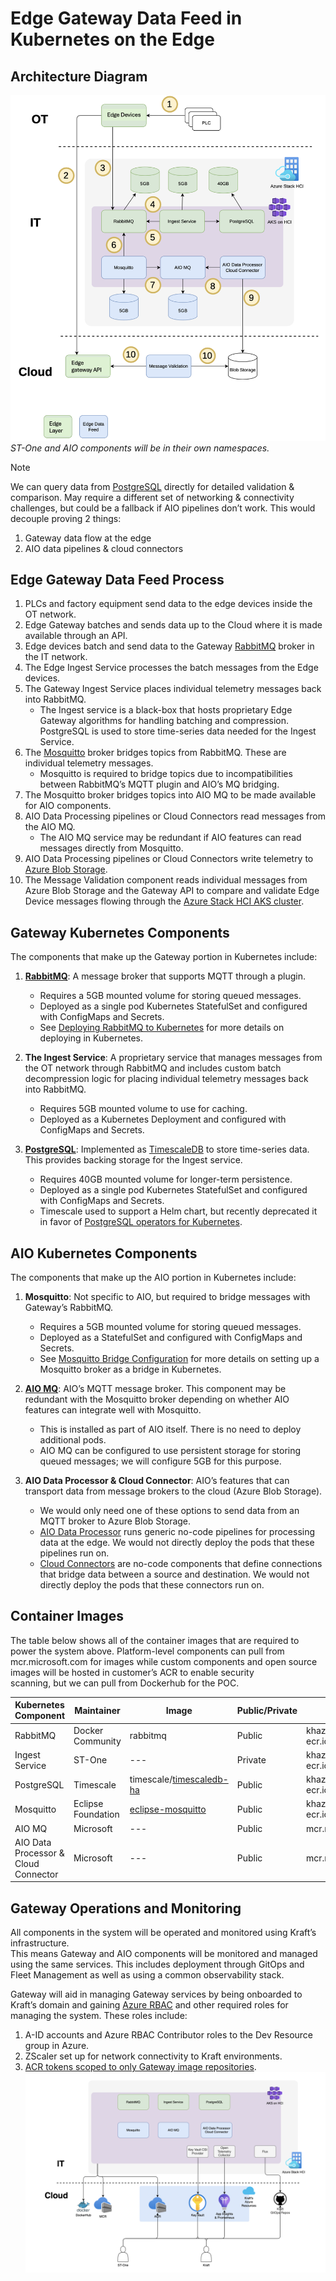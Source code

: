 # Edge Gateway Data Feed in Kubernetes on the Edge

## Architecture Diagram

![Decision architecture](Decision_architedcture.png) 
*ST-One and AIO components will be in their own namespaces.*

> [!NOTE] 
> We can query data from [PostgreSQL](https://www.postgresql.org/) directly for detailed validation & comparison. May require a different set of networking & connectivity challenges, but could be a fallback if AIO pipelines don’t work.
> This would decouple proving 2 things:  
> 1. Gateway data flow at the edge  
> 2. AIO data pipelines & cloud connectors  

## Edge Gateway Data Feed Process

1. PLCs and factory equipment send data to the edge devices inside the OT network.  
2. Edge Gateway batches and sends data up to the Cloud where it is made available through an API.  
3. Edge devices batch and send data to the Gateway [RabbitMQ](https://www.rabbitmq.com/) broker in the IT network.  
4. The Edge Ingest Service processes the batch messages from the Edge devices.  
5. The Gateway Ingest Service places individual telemetry messages back into RabbitMQ.  
   - The Ingest service is a black-box that hosts proprietary Edge Gateway algorithms for handling batching and compression. PostgreSQL is used to store time-series data needed for the Ingest Service.  
6. The [Mosquitto](https://mosquitto.org/) broker bridges topics from RabbitMQ. These are individual telemetry messages.  
   - Mosquitto is required to bridge topics due to incompatibilities between RabbitMQ’s MQTT plugin and AIO’s MQ bridging.  
7. The Mosquitto broker bridges topics into AIO MQ to be made available for AIO components.  
8. AIO Data Processing pipelines or Cloud Connectors read messages from the AIO MQ.  
   - The AIO MQ service may be redundant if AIO features can read messages directly from Mosquitto.  
9. AIO Data Processing pipelines or Cloud Connectors write telemetry to [Azure Blob Storage](https://learn.microsoft.com/en-us/azure/storage/blobs/).  
10. The Message Validation component reads individual messages from Azure Blob Storage and the Gateway API to compare and validate Edge Device messages flowing through the [Azure Stack HCI AKS cluster](https://learn.microsoft.com/en-us/azure/azure-stack/hci/).  

## Gateway Kubernetes Components

The components that make up the Gateway portion in Kubernetes include:

1. **[RabbitMQ](https://learn.microsoft.com/en-us/azure/architecture/example-scenario/messaging/rabbitmq-overview)**: A message broker that supports MQTT through a plugin.  
   - Requires a 5GB mounted volume for storing queued messages.  
   - Deployed as a single pod Kubernetes StatefulSet and configured with ConfigMaps and Secrets.  
   - See [Deploying RabbitMQ to Kubernetes](https://www.rabbitmq.com/blog/2020/08/10/deploying-rabbitmq-to-kubernetes-whats-involved) for more details on deploying in Kubernetes.

2. **The Ingest Service**: A proprietary service that manages messages from the OT network through RabbitMQ and includes custom batch decompression logic for placing individual telemetry messages back into RabbitMQ.  
   - Requires 5GB mounted volume to use for caching.  
   - Deployed as a Kubernetes Deployment and configured with ConfigMaps and Secrets.

3. **[PostgreSQL](https://learn.microsoft.com/en-us/azure/postgresql/)**: Implemented as [TimescaleDB](https://www.timescale.com/) to store time-series data. This provides backing storage for the Ingest service.  
   - Requires 40GB mounted volume for longer-term persistence.  
   - Deployed as a single pod Kubernetes StatefulSet and configured with ConfigMaps and Secrets.  
   - Timescale used to support a Helm chart, but recently deprecated it in favor of [PostgreSQL operators for Kubernetes](https://learn.microsoft.com/en-us/azure/azure-arc/data/azure-arc-enabled-postgresql-hyperscale).  

## AIO Kubernetes Components

The components that make up the AIO portion in Kubernetes include:

1. **Mosquitto**: Not specific to AIO, but required to bridge messages with Gateway’s RabbitMQ.  
   - Requires a 5GB mounted volume for storing queued messages.  
   - Deployed as a StatefulSet and configured with ConfigMaps and Secrets.  
   - See [Mosquitto Bridge Configuration](https://mosquitto.org/man/mosquitto-8.html) for more details on setting up a Mosquitto broker as a bridge in Kubernetes.

2. **[AIO MQ](https://learn.microsoft.com/en-us/azure/iot-hub/iot-hub-mqtt-support)**: AIO’s MQTT message broker. This component may be redundant with the Mosquitto broker depending on whether AIO features can integrate well with Mosquitto.  
   - This is installed as part of AIO itself. There is no need to deploy additional pods.  
   - AIO MQ can be configured to use persistent storage for storing queued messages; we will configure 5GB for this purpose.

3. **AIO Data Processor & Cloud Connector**: AIO’s features that can transport data from message brokers to the cloud (Azure Blob Storage).  
   - We would only need one of these options to send data from an MQTT broker to Azure Blob Storage.  
   - [AIO Data Processor](https://learn.microsoft.com/en-us/azure/iot-operations/connect-to-cloud/overview-dataflow) runs generic no-code pipelines for processing data at the edge. We would not directly deploy the pods that these pipelines run on.  
   - [Cloud Connectors](https://learn.microsoft.com/en-us/azure/iot-operations/connect-to-cloud/howto-create-dataflow?tabs=portal#configure-to-send-data-to-azure-data-lake-storage-gen2-using-sas-token) are no-code components that define connections that bridge data between a source and destination. We would not directly deploy the pods that these connectors run on.

## Container Images

The table below shows all of the container images that are required to power the system above. Platform-level components can pull from  
mcr.microsoft.com  for images while custom components and open source images will be hosted in customer’s ACR to enable security  
scanning, but we can pull from Dockerhub for the POC.   

| Kubernetes Component                       | Maintainer           | Image                         | Public/Private | Container Registry                                 |
|-------------------------------------------|----------------------|--------------------------------|----------------|----------------------------------------------------|
| RabbitMQ                                  | Docker Community     | rabbitmq                      | Public         | khazeus2controltowecacr001.azur<br>ecr.io          |
| Ingest Service                            | ST-One              | ---                           | Private        | khazeus2controltowecacr001.azur<br>ecr.io          |
| PostgreSQL                                | Timescale           | timescale/[timescaledb-ha](https://hub.docker.com/r/timescale/timescaledb-ha)      | Public         | khazeus2controltowecacr001.azur<br>ecr.io          |
| Mosquitto                                 | Eclipse Foundation  | [eclipse-mosquitto](https://hub.docker.com/_/eclipse-mosquitto)             | Public         | khazeus2controltowecacr001.azur<br>ecr.io          |
| AIO MQ                                    | Microsoft           | ---                           | Public         | mcr.microsoft.com                                  |
| AIO Data Processor & Cloud Connector      | Microsoft           | ---                           | Public         | mcr.microsoft.com                                  |

## Gateway Operations and Monitoring

All components in the system will be operated and monitored using Kraft’s infrastructure.  
This means Gateway and AIO components will be monitored and managed using the same services. This includes deployment through GitOps and Fleet Management as well as using a common observability stack.

Gateway will aid in managing Gateway services by being onboarded to Kraft’s domain and gaining [Azure RBAC](https://learn.microsoft.com/en-us/azure/role-based-access-control/overview) and other required roles for managing the system. These roles include:

1. A-ID accounts and Azure RBAC Contributor roles to the Dev Resource group in Azure.  
2. ZScaler set up for network connectivity to Kraft environments.  
3. [ACR tokens scoped to only Gateway image repositories](https://learn.microsoft.com/en-us/azure/container-registry/container-registry-repository-scoped-permissions).  
![Ops and Monitoring](Ops_and_Monitoring.png)